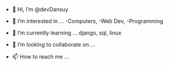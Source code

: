 - 👋 Hi, I’m @devDansuy

- 👀 I’m interested in ...
-Computers, 
-Web Dev,
-Programming

- 🌱 I’m currently learning ...
 django, sql, linux

- 💞️ I’m looking to collaborate on ...
- 📫 How to reach me ...

<!---
potchakik/potchakik is a ✨ special ✨ repository because its `README.md` (this file) appears on your GitHub profile.
You can click the Preview link to take a look at your changes.
--->
